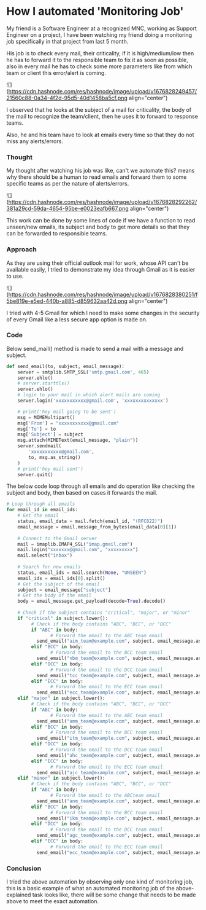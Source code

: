# How  I  automated  'Monitoring Job'

My friend is a Software Engineer at a recognized MNC, working as Support Engineer on a project, I have been watching my friend doing a monitoring job specifically in that project from last 5 month.

His job is to check every mail, their criticality, if it is high/medium/low then he has to forward it to the responsible team to fix it as soon as possible, also in every mail he has to check some more parameters like from which team or client this error/alert is coming.

![](https://cdn.hashnode.com/res/hashnode/image/upload/v1676828249457/21560c88-0a34-4f2d-95d5-40d1458ba5cf.png align="center")

I observed that he looks at the subject of a mail for criticality, the body of the mail to recognize the team/client, then he uses it to forward to response teams.

Also, he and his team have to look at emails every time so that they do not miss any alerts/errors.

### Thought

My thought after watching his job was like, can't we automate this? means why there should be a human to read emails and forward them to some specific teams as per the nature of alerts/errors.

![](https://cdn.hashnode.com/res/hashnode/image/upload/v1676828292262/381a29cd-59da-4654-95be-e0023eafb667.png align="center")

This work can be done by some lines of code if we have a function to read unseen/new emails, its subject and body to get more details so that they can be forwarded to responsible teams.

### Approach

As they are using their official outlook mail for work, whose API can't be available easily, I tried to demonstrate my idea through Gmail as it is easier to use.

![](https://cdn.hashnode.com/res/hashnode/image/upload/v1676828380251/f5be819e-e5ed-440b-a885-d859632aa42d.png align="center")

I tried with 4-5 Gmail for which I need to make some changes in the security of every Gmail like a less secure app option is made on.

### Code

Below send\_mail() method is made to send a mail with a message and subject.

```python
def send_email(to, subject, email_message):
    server = smtplib.SMTP_SSL('smtp.gmail.com', 465)
    server.ehlo()
    # server.starttls()
    server.ehlo()
    # login to your mail in which alert mails are coming
    server.login('xxxxxxxxxxx@gmail.com', 'xxxxxxxxxxxxxx')

    # print('hey mail going to be sent')
    msg = MIMEMultipart()
    msg['From'] = "xxxxxxxxxxx@gmail.com"
    msg['To'] = to
    msg['Subject'] = subject
    msg.attach(MIMEText(email_message, "plain"))
    server.sendmail(
        'xxxxxxxxxxx@gmail.com',
        to, msg.as_string()
    )
    # print('hey mail sent')
    server.quit()
```

The below code loop through all emails and do operation like checking the subject and body, then based on cases it forwards the mail.

```python
# Loop through all emails
for email_id in email_ids:
    # Get the email
    status, email_data = mail.fetch(email_id, "(RFC822)")
    email_message = email.message_from_bytes(email_data[0][1])
    
    # Connect to the Gmail server
    mail = imaplib.IMAP4_SSL("imap.gmail.com")
    mail.login("xxxxxxx@gmail.com", "xxxxxxxxx")
    mail.select("inbox")
    
    # Search for new emails
    status, email_ids = mail.search(None, "UNSEEN")
    email_ids = email_ids[0].split()
    # Get the subject of the email
    subject = email_message["subject"]
    # Get the body of the email
    body = email_message.get_payload(decode=True).decode()
    
    # Check if the subject contains "critical", "major", or "minor"
    if "critical" in subject.lower():
         # Check if the body contains "ABC", "BCC", or "DCC"
         if "ABC" in body:
                # Forward the email to the ABC team email
           send_email("aim_team@example.com", subject, email_message.as_string())
         elif "BCC" in body:
                # Forward the email to the BCC team email
           send_email("nbm_team@example.com", subject, email_message.as_string())
         elif "DCC" in body:
                # Forward the email to the DCC team email
           send_email("tcc_team@example.com", subject, email_message.as_string())
         elif "ECC" in body:
                # Forward the email to the ECC team email
           send_email("ecc_team@example.com", subject, email_message.as_string())
    elif "major" in subject.lower():
         # Check if the body contains "ABC", "BCC", or "DCC"
         if "ABC" in body:
                # Forward the email to the ABC team email
           send_email("amm_team@example.com", subject, email_message.as_string())
         elif "BCC" in body:
                # Forward the email to the BCC team email
           send_email("itm_team@example.com", subject, email_message.as_string())
         elif "DCC" in body:
                # Forward the email to the DCC team email
           send_email("ahc_team@example.com", subject, email_message.as_string())
         elif "ECC" in body:
                # Forward the email to the ECC team email
           send_email("ajc_team@example.com", subject, email_message.as_string())
    elif "minor" in subject.lower():
         # Check if the body contains "ABC", "BCC", or "DCC"
         if "ABC" in body:
                # Forward the email to the ABCteam email
           send_email("anm_team@example.com", subject, email_message.as_string())
         elif "BCC" in body:
                # Forward the email to the BCC team email
           send_email("ikm_team@example.com", subject, email_message.as_string())
         elif "DCC" in body:
                # Forward the email to the DCC team email
           send_email("agc_team@example.com", subject, email_message.as_string())
         elif "ECC" in body:
                # Forward the email to the ECC team email
           send_email("ecc_team@example.com", subject, email_message.as_string())
```

### Conclusion

I tried the above automation by observing only one kind of monitoring job, this is a basic example of what an automated monitoring job of the above-explained task looks like, there will be some change that needs to be made above to meet the exact automation.